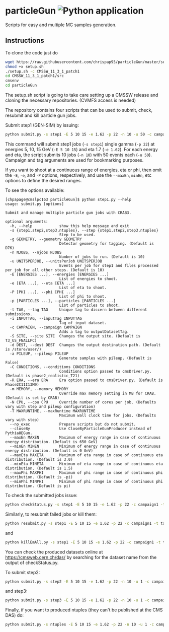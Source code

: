 # particleGun ![Python application](https://github.com/chrispap95/particleGun/workflows/Python%20application/badge.svg)
Scripts for easy and multiple MC samples generation.

## Instructions
To clone the code just do
```bash
wget https://raw.githubusercontent.com/chrispap95/particleGun/master/setup.sh
chmod +x setup.sh
./setup.sh -c CMSSW_11_3_1_patch1
cd CMSSW_11_3_1_patch1/src
cmsenv
cd particleGun
```

The setup.sh script is going to take care setting up a CMSSW release and cloning
the necessary repositories. (CVMFS access is needed)

The repository contains four scripts that can be used to submit, check, resubmit and kill particle gun jobs.

Submit step1 (GEN-SIM) by issuing:
```bash
python submit.py -s step1 -E 5 10 15 -e 1.62 -p 22 -n 10 -u 50 -c campaign1 -t tag1
```
This command will submit step1 jobs (`-s step1`) single gamma (`-p 22`) at energies 5, 10, 15 GeV (`-E 5 10 15`) and eta 1.7 (`-e 1.62`). For each energy and eta, the script submits 10 jobs (`-n 10`) with 50 events each (`-u 50`). Campaign and tag arguments are used for bookmarking purposes.

If you want to shoot at a continuous range of energies, eta or phi, then omit the `-E`, `-e`, and `-P` options, respectively, and use the `--maxEn`, `minEn`, etc options to define the desired ranges.

To see the options available:
```
[chpapage@cmslpc163 particleGun]$ python step1.py --help
usage: submit.py [options]

Submit and manage multiple particle gun jobs with CRAB3.

optional arguments:
  -h, --help            show this help message and exit
  -s {step1,step2,step3,ntuples}, --step {step1,step2,step3,ntuples}
                        Step to be used.
  -g GEOMETRY, --geometry GEOMETRY
                        Detector geometry for tagging. (Default is D76)
  -n NJOBS, --njobs NJOBS
                        Number of jobs to run. (Default is 10)
  -u UNITSPERJOB, --unitsPerJob UNITSPERJOB
                        Events per job for step1 and files processed per job for all other steps. (Default is 10)
  -E [ENERGIES ...], --energies [ENERGIES ...]
                        List of energies to shoot.
  -e [ETA ...], --eta [ETA ...]
                        List of eta to shoot.
  -P [PHI ...], --phi [PHI ...]
                        List of phi to shoot.
  -p [PARTICLES ...], --particles [PARTICLES ...]
                        List of particles to shoot.
  -t TAG, --tag TAG     Unique tag to discern between different submissions.
  -i INPUTTAG, --inputTag INPUTTAG
                        Tag of input dataset.
  -c CAMPAIGN, --campaign CAMPAIGN
                        Adds a tag to outputDatasetTag.
  -S SITE, --site SITE  Changes the output site. (Default is T3_US_FNALLPC)
  -d DEST, --dest DEST  Changes the output destination path. (Default is /store/user/)
  -a PILEUP, --pileup PILEUP
                        Generate samples with pileup. (Default is False)
  -C CONDITIONS, --conditions CONDITIONS
                        Conditions option passed to cmsDriver.py. (Default is phase2_realistic_T21)
  -R ERA, --era ERA     Era option passed to cmsDriver.py. (Default is Phase2C11I13M9)
  -m MEMORY, --memory MEMORY
                        Override max memory setting in MB for CRAB. (Default is set by CRAB)
  -N CPU, --cpu CPU     Override number of cores per job. (Defaults vary with step and pileup configuration)
  -T MAXRUNTIME, --maxRuntime MAXRUNTIME
                        Maximum wall clock time for jobs. (Defaults vary with step)
  --no_exec             Prepare scripts but do not submit.
  --closeBy             Use CloseByParticleGunProducer instead of Pythia8EGun.
  --maxEn MAXEN         Maximum of energy range in case of continuous energy distribution. (Default is 650 GeV)
  --minEn MINEN         Minimum of energy range in case of continuous energy distribution. (Default is 0 GeV)
  --maxEta MAXETA       Maximum of eta range in case of continuous eta distribution. (Default is 3.0)
  --minEta MINETA       Minimum of eta range in case of continuous eta distribution. (Default is 1.5)
  --maxPhi MAXPHI       Maximum of phi range in case of continuous phi distribution. (Default is -pi)
  --minPhi MINPHI       Minimum of phi range in case of continuous phi distribution. (Default is pi)
```

To check the submitted jobs issue:
```bash
python checkStatus.py -s step1 -E 5 10 15 -e 1.62 -p 22 -c campaign1 -t tag1
```

Similarly, to resubmit failed jobs or kill them:
```bash
python resubmit.py -s step1 -E 5 10 15 -e 1.62 -p 22 -c campaign1 -t tag1
```
and
```bash
python killEmAll.py -s step1 -E 5 10 15 -e 1.62 -p 22 -c campaign1 -t tag1
```

You can check the produced datasets online at https://cmsweb.cern.ch/das/ by searching for the dataset name from the output of checkStatus.py.

To submit step2:
```bash
python submit.py -s step2 -E 5 10 15 -e 1.62 -p 22 -n 10 -u 1 -c campaign1 -i tag1 -t tag1
```
and step3:
```bash
python submit.py -s step3 -E 5 10 15 -e 1.62 -p 22 -n 10 -u 1 -c campaign1 -i tag1 -t tag1
```

Finally, if you want to produced ntuples (they can't be published at the CMS DAS) do:
```bash
python submit.py -s ntuples -E 5 10 15 -e 1.62 -p 22 -n 10 -u 1 -c campaign1 -i tag1 -t tag1
```
